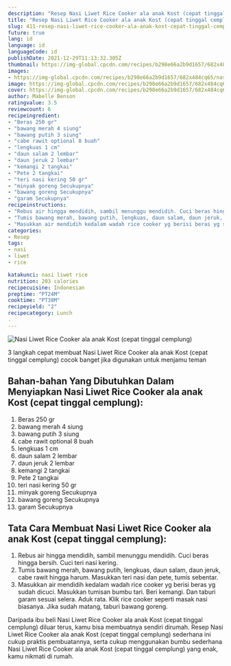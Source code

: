 ```yaml
---
description: "Resep Nasi Liwet Rice Cooker ala anak Kost (cepat tinggal cemplung) yang Bisa Manjain Lidah"
title: "Resep Nasi Liwet Rice Cooker ala anak Kost (cepat tinggal cemplung) yang Bisa Manjain Lidah"
slug: 411-resep-nasi-liwet-rice-cooker-ala-anak-kost-cepat-tinggal-cemplung-yang-bisa-manjain-lidah
future: true
lang: id
language: id
languageCode: id
publishDate: 2021-12-29T11:13:32.305Z 
thumbnail: https://img-global.cpcdn.com/recipes/b298e66a2b9d1657/682x484cq65/nasi-liwet-rice-cooker-ala-anak-kost-cepat-tinggal-cemplung-foto-resep-utama.png
images:
- https://img-global.cpcdn.com/recipes/b298e66a2b9d1657/682x484cq65/nasi-liwet-rice-cooker-ala-anak-kost-cepat-tinggal-cemplung-foto-resep-utama.png
image: https://img-global.cpcdn.com/recipes/b298e66a2b9d1657/682x484cq65/nasi-liwet-rice-cooker-ala-anak-kost-cepat-tinggal-cemplung-foto-resep-utama.png
cover: https://img-global.cpcdn.com/recipes/b298e66a2b9d1657/682x484cq65/nasi-liwet-rice-cooker-ala-anak-kost-cepat-tinggal-cemplung-foto-resep-utama.png
author: Mabelle Benson
ratingvalue: 3.5
reviewcount: 6
recipeingredient:
- "Beras 250 gr"
- "bawang merah 4 siung"
- "bawang putih 3 siung"
- "cabe rawit optional 8 buah"
- "lengkuas 1 cm"
- "daun salam 2 lembar"
- "daun jeruk 2 lembar"
- "kemangi 2 tangkai"
- "Pete 2 tangkai"
- "teri nasi kering 50 gr"
- "minyak goreng Secukupnya"
- "bawang goreng Secukupnya"
- "garam Secukupnya"
recipeinstructions:
- "Rebus air hingga mendidih, sambil menunggu mendidih. Cuci beras hingga bersih. Cuci teri nasi kering."
- "Tumis bawang merah, bawang putih, lengkuas, daun salam, daun jeruk, cabe rawit hingga harum. Masukkan teri nasi dan pete, tumis sebentar."
- "Masukkan air mendidih kedalam wadah rice cooker yg berisi beras yg sudah dicuci. Masukkan tumisan bumbu tari. Beri kemangi. Dan taburi garam sesuai selera. Aduk rata. Klik rice cooker seperti masak nasi biasanya. Jika sudah matang, taburi bawang goreng."
categories:
- Resep
tags:
- nasi
- liwet
- rice

katakunci: nasi liwet rice 
nutrition: 203 calories
recipecuisine: Indonesian
preptime: "PT24M"
cooktime: "PT38M"
recipeyield: "2"
recipecategory: Lunch
. 
---
```



![Nasi Liwet Rice Cooker ala anak Kost (cepat tinggal cemplung)](https://img-global.cpcdn.com/recipes/b298e66a2b9d1657/682x484cq65/nasi-liwet-rice-cooker-ala-anak-kost-cepat-tinggal-cemplung-foto-resep-utama.png)

3 langkah cepat membuat  Nasi Liwet Rice Cooker ala anak Kost (cepat tinggal cemplung) cocok banget jika digunakan untuk menjamu teman

<!--inarticleads1-->

## Bahan-bahan Yang Dibutuhkan Dalam Menyiapkan Nasi Liwet Rice Cooker ala anak Kost (cepat tinggal cemplung):

1. Beras 250 gr
1. bawang merah 4 siung
1. bawang putih 3 siung
1. cabe rawit optional 8 buah
1. lengkuas 1 cm
1. daun salam 2 lembar
1. daun jeruk 2 lembar
1. kemangi 2 tangkai
1. Pete 2 tangkai
1. teri nasi kering 50 gr
1. minyak goreng Secukupnya
1. bawang goreng Secukupnya
1. garam Secukupnya



<!--inarticleads2-->

## Tata Cara Membuat Nasi Liwet Rice Cooker ala anak Kost (cepat tinggal cemplung):

1. Rebus air hingga mendidih, sambil menunggu mendidih. Cuci beras hingga bersih. Cuci teri nasi kering.
1. Tumis bawang merah, bawang putih, lengkuas, daun salam, daun jeruk, cabe rawit hingga harum. Masukkan teri nasi dan pete, tumis sebentar.
1. Masukkan air mendidih kedalam wadah rice cooker yg berisi beras yg sudah dicuci. Masukkan tumisan bumbu tari. Beri kemangi. Dan taburi garam sesuai selera. Aduk rata. Klik rice cooker seperti masak nasi biasanya. Jika sudah matang, taburi bawang goreng.




Daripada ibu beli  Nasi Liwet Rice Cooker ala anak Kost (cepat tinggal cemplung)  diluar terus, kamu  bisa membuatnya sendiri dirumah. Resep  Nasi Liwet Rice Cooker ala anak Kost (cepat tinggal cemplung)  sederhana ini cukup praktis pembuatannya, serta cukup menggunakan bumbu sederhana  Nasi Liwet Rice Cooker ala anak Kost (cepat tinggal cemplung)  yang enak, kamu nikmati di rumah.
